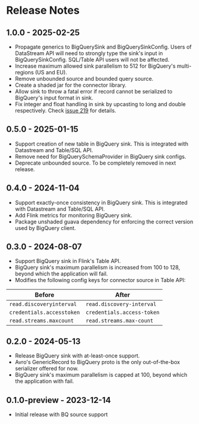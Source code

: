 # Release Notes

## 1.0.0 - 2025-02-25

* Propagate generics to BigQuerySink and BigQuerySinkConfig. Users of DataStream API
will need to strongly type the sink's input in BigQuerySinkConfig. SQL/Table API users
will not be affected.
* Increase maximum allowed sink parallelism to 512 for BigQuery's multi-regions (US and EU).
* Remove unbounded source and bounded query source.
* Create a shaded jar for the connector library.
* Allow sink to throw a fatal error if record cannot be serialized to BigQuery's input format in sink.
* Fix integer and float handling in sink by upcasting to long and double respectively.
Check [issue 219](https://github.com/GoogleCloudDataproc/flink-bigquery-connector/issues/219) for details.

## 0.5.0 - 2025-01-15

* Support creation of new table in BigQuery sink. This is integrated with Datastream and Table/SQL API.
* Remove need for BigQuerySchemaProvider in BigQuery sink configs.
* Deprecate unbounded source. To be completely removed in next release.

## 0.4.0 - 2024-11-04

* Support exactly-once consistency in BigQuery sink. This is integrated with Datastream and Table/SQL API.
* Add Flink metrics for monitoring BigQuery sink.
* Package unshaded guava dependency for enforcing the correct version used by BigQuery client.

## 0.3.0 - 2024-08-07

* Support BigQuery sink in Flink's Table API.
* BigQuery sink's maximum parallelism is increased from 100 to 128, beyond which the application will fail.
* Modifies the following config keys for connector source in Table API:

| Before                    | After                      |
|---------------------------|----------------------------|
| `read.discoveryinterval`  | `read.discovery-interval`  |
| `credentials.accesstoken` | `credentials.access-token` |
| `read.streams.maxcount`   | `read.streams.max-count`   |

## 0.2.0 - 2024-05-13

* Release BigQuery sink with at-least-once support.
* Avro's GenericRecord to BigQuery proto is the only out-of-the-box serializer offered for now.
* BigQuery sink's maximum parallelism is capped at 100, beyond which the application with fail.

## 0.1.0-preview - 2023-12-14

* Initial release with BQ source support

